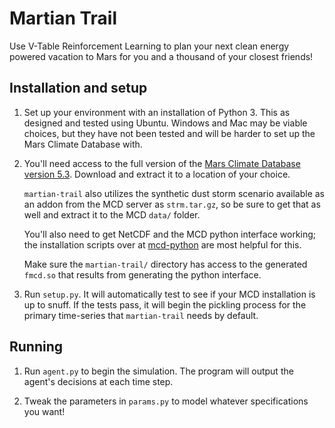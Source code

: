 # Martian Trail

Use V-Table Reinforcement Learning to plan your next clean energy powered vacation to Mars for you and a thousand of your closest friends!

## Installation and setup

1. Set up your environment with an installation of Python 3. This as designed and tested using Ubuntu. Windows and Mac may be viable choices, but they have not been tested and will be harder to set up the Mars Climate Database with.

2. You'll need access to the full version of the [Mars Climate Database version 5.3](http://www-mars.lmd.jussieu.fr/). Download and extract it to a location of your choice. 

    ``martian-trail`` also utilizes the synthetic dust storm scenario available as an addon from the MCD server as ``strm.tar.gz``, so be sure to get that as well and extract it to the MCD ``data/`` folder. 

    You'll also need to get NetCDF and the MCD python interface working; the installation scripts over at [mcd-python](https://github.com/aymeric-spiga/mcd-python) are most helpful for this. 

    Make sure the ``martian-trail/`` directory has access to the generated ``fmcd.so`` that results from generating the python interface. 

3.  Run ``setup.py``. It will automatically test to see if your MCD installation is up to snuff. If the tests pass, it will begin the pickling process for the primary time-series that ``martian-trail`` needs by default.

## Running

1. Run ``agent.py`` to begin the simulation. The program will output the agent's decisions at each time step. 

2. Tweak the parameters in ``params.py`` to model whatever specifications you want!
